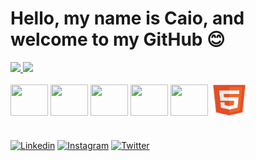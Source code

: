 # Hello, my name is Caio, and welcome to my GitHub 😊

<div align="">
  <a href="https://github.com/caiotg">
    <img height="145em" src="https://github-readme-stats.vercel.app/api?username=caiotg&count_private=true&include_all_commits=true&show_icons=true&theme=dracula&hide_border=false&show_owner=true"/>
    <img height="145em" src="https://github-readme-stats.vercel.app/api/top-langs/?username=caiotg&theme=dracula&hide_border=false&&layout=compact"/>
  </a>
</div>

<div style="display: inline_block"><br>
  
  <img align="center" height="50" width="60" src="https://cdn.jsdelivr.net/gh/devicons/devicon/icons/python/python-original.svg" />
          
  <img align="center" height="50" width="60" src="https://cdn.jsdelivr.net/gh/devicons/devicon/icons/mysql/mysql-original-wordmark.svg" />
 
<img align="center" height="50" width="60" src="https://cdn.jsdelivr.net/gh/devicons/devicon@latest/icons/amazonwebservices/amazonwebservices-original-wordmark.svg" />
  
  <img align="center" height="50" width="60" src="https://cdn.jsdelivr.net/gh/devicons/devicon/icons/git/git-original.svg" />
  
<!--   <img align="center" height="50" width="60" src="https://cdn.jsdelivr.net/gh/devicons/devicon/icons/linux/linux-original.svg" /> -->
  
<!--   <img align="center" height="50" width="60" src="https://cdn.jsdelivr.net/gh/devicons/devicon/icons/mongodb/mongodb-original.svg" /> -->

  <img align="center" height="50" width="60" src="https://cdn.jsdelivr.net/gh/devicons/devicon/icons/r/r-original.svg" />        
          
  <img align="center" height="50" width="60" src="https://raw.githubusercontent.com/devicons/devicon/master/icons/html5/html5-original.svg">

</div>

#

[![Linkedin](https://img.shields.io/badge/LinkedIn-0077B5?style=for-the-badge&logo=linkedin&logoColor=white)](https://www.linkedin.com/in/caiotrapagagoncalves/)
[![Instagram](https://img.shields.io/badge/Instagram-E4405F?style=for-the-badge&logo=instagram&logoColor=white)](https://www.instagram.com/caiotrapaga/)
[![Twitter](https://img.shields.io/badge/Twitter-1DA1F2?style=for-the-badge&logo=twitter&logoColor=white)](https://twitter.com/TrapagaCaio)


###

<!-- ![Snake animation](https://github.com/caiotg/caiotg/blob/output/github-contribution-grid-snake.svg) -->
